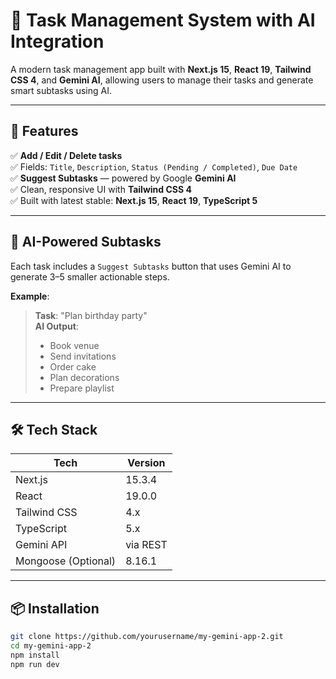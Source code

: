 # 🧠 Task Management System with AI Integration

A modern task management app built with **Next.js 15**, **React 19**, **Tailwind CSS 4**, and **Gemini AI**, allowing users to manage their tasks and generate smart subtasks using AI.

---

## 🚀 Features

✅ **Add / Edit / Delete tasks**  
✅ Fields: `Title`, `Description`, `Status (Pending / Completed)`, `Due Date`  
✅ **Suggest Subtasks** — powered by Google **Gemini AI**  
✅ Clean, responsive UI with **Tailwind CSS 4**  
✅ Built with latest stable: **Next.js 15**, **React 19**, **TypeScript 5**

---

## 🤖 AI-Powered Subtasks

Each task includes a `Suggest Subtasks` button that uses Gemini AI to generate 3–5 smaller actionable steps.

**Example**:

> **Task**: "Plan birthday party"  
> **AI Output**:
> - Book venue  
> - Send invitations  
> - Order cake  
> - Plan decorations  
> - Prepare playlist

---

## 🛠 Tech Stack

| Tech            | Version     |
|-----------------|-------------|
| Next.js         | 15.3.4      |
| React           | 19.0.0      |
| Tailwind CSS    | 4.x         |
| TypeScript      | 5.x         |
| Gemini API      | via REST    |
| Mongoose (Optional) | 8.16.1 |

---

## 📦 Installation

```bash
git clone https://github.com/yourusername/my-gemini-app-2.git
cd my-gemini-app-2
npm install
npm run dev
